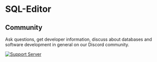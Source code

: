 # SQL-Editor

## Community
Ask questions, get developer information, 
discuss about databases and software development 
in general on our Discord community.

[![Support Server](https://img.shields.io/discord/948297053539299348.svg?label=Discord&logo=Discord&colorB=7289da&style=for-the-badge)](https://discord.gg/ag7G5HPkcF)
